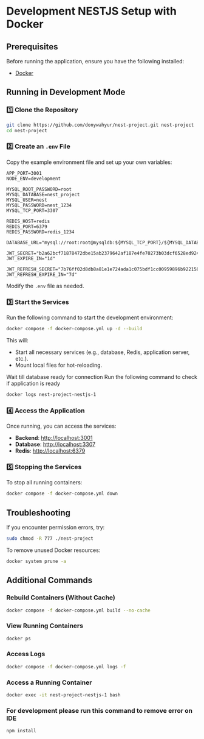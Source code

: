 # Development NESTJS Setup with Docker

## Prerequisites

Before running the application, ensure you have the following installed:

- [Docker](https://www.docker.com/get-started)

## Running in Development Mode

### 1️⃣ Clone the Repository

```sh
git clone https://github.com/donywahyur/nest-project.git nest-project
cd nest-project
```

### 2️⃣ Create an `.env` File

Copy the example environment file and set up your own variables:

```
APP_PORT=3001
NODE_ENV=development

MYSQL_ROOT_PASSWORD=root
MYSQL_DATABASE=nest_project
MYSQL_USER=nest
MYSQL_PASSWORD=nest_1234
MYSQL_TCP_PORT=3307

REDIS_HOST=redis
REDIS_PORT=6379
REDIS_PASSWORD=redis_1234

DATABASE_URL="mysql://root:root@mysqldb:${MYSQL_TCP_PORT}/${MYSQL_DATABASE}"

JWT_SECRET="b2a62bcf71878472dbe15ab2379642af187e4fe70273b03dcf6528ed924b025c"
JWT_EXPIRE_IN="1d"

JWT_REFRESH_SECRET="7b76ff02d8db8a81e1e724ada1c075bdf1cc00959896b9221580898027710d39"
JWT_REFRESH_EXPIRE_IN="7d"
```

Modify the `.env` file as needed.

### 3️⃣ Start the Services

Run the following command to start the development environment:

```sh
docker compose -f docker-compose.yml up -d --build
```

This will:

- Start all necessary services (e.g., database, Redis, application server, etc.).
- Mount local files for hot-reloading.

Wait till database ready for connection
Run the following command to check if application is ready

```sh
docker logs nest-project-nestjs-1
```

### 4️⃣ Access the Application

Once running, you can access the services:

- **Backend**: [http://localhost:3001](http://localhost:3001)
- **Database**: [http://localhost:3307](http://localhost:3307)
- **Redis**: [http://localhost:6379](http://localhost:6379)

### 5️⃣ Stopping the Services

To stop all running containers:

```sh
docker compose -f docker-compose.yml down
```

## Troubleshooting

If you encounter permission errors, try:

```sh
sudo chmod -R 777 ./nest-project
```

To remove unused Docker resources:

```sh
docker system prune -a
```

## Additional Commands

### Rebuild Containers (Without Cache)

```sh
docker compose -f docker-compose.yml build --no-cache
```

### View Running Containers

```sh
docker ps
```

### Access Logs

```sh
docker compose -f docker-compose.yml logs -f
```

### Access a Running Container

```sh
docker exec -it nest-project-nestjs-1 bash
```

### For development please run this command to remove error on IDE

```sh
npm install
```
